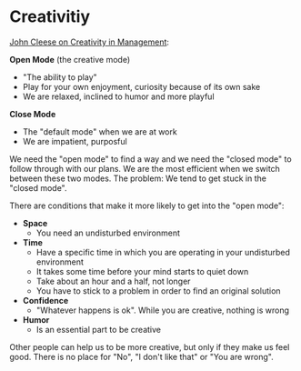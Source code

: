 # Creativitiy

[John Cleese on Creativity in Management][cleese]:

**Open Mode** (the creative mode)

- "The ability to play"
- Play for your own enjoyment, curiosity because of its own sake
- We are relaxed, inclined to humor and more playful

**Close Mode**

- The "default mode" when we are at work
- We are impatient, purposful

We need the "open mode" to find a way and we need the "closed mode" to follow
through with our plans. We are the most efficient when we switch between these
two modes. The problem: We tend to get stuck in the "closed mode".

There are conditions that make it more likely to get into the "open mode":

- **Space**
  - You need an undisturbed environment
- **Time**
  - Have a specific time in which you are operating in your undisturbed
    environment
  - It takes some time before your mind starts to quiet down
  - Take about an hour and a half, not longer
  - You have to stick to a problem in order to find an original solution
- **Confidence**
  - "Whatever happens is ok". While you are creative, nothing is wrong
- **Humor**
  - Is an essential part to be creative

Other people can help us to be more creative, but only if they make us feel
good. There is no place for "No", "I don't like that" or "You are wrong".

[cleese]: https://www.youtube.com/watch?v=Pb5oIIPO62g
